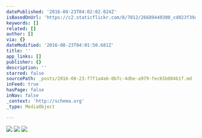 ```yaml
---
datePublished: '2016-08-23T04:02:02.024Z'
isBasedOnUrl: 'https://c2.staticflickr.com/8/7012/26689449300_cd023f39a8_c.jpg'
keywords: []
related: []
author: []
via: {}
dateModified: '2016-08-23T04:01:50.681Z'
title: ''
app_links: []
publisher: {}
description: ''
starred: false
sourcePath: _posts/2016-08-23-f7f1a4a6-0b7c-4dbe-a979-fec65b004b1f.md
inFeed: true
hasPage: false
inNav: false
_context: 'http://schema.org'
_type: MediaObject

---
```

![](https://s3-us-west-2.amazonaws.com/the-grid-img/p/0e89d086bb14f99e7c230c0e20826ab3248e86c4.jpg)
![](https://imgflo.herokuapp.com/graph/vahj1ThiexotieMo/ec9732baed700a437c42c1e4d5ee231a/noop.jpg?input=https%3A%2F%2Fc2.staticflickr.com%2F8%2F7384%2F11049235865_e6ffde65f3_b.jpg)
![](https://c1.staticflickr.com/1/412/19507516452_683558f6de_c.jpg)